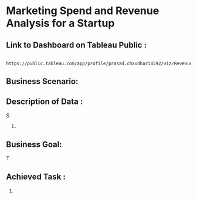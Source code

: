 # Marketing Spend and Revenue Analysis for a Startup

## Link to Dashboard on Tableau Public :
      https://public.tableau.com/app/profile/prasad.chaudhari4592/viz/RevenueandMarketingSpendAnalysis/Story1
      

## Business Scenario: 
  
  
## Description of Data : 
  S
      
      1. 


## Business Goal:
  T
  
## Achieved Task  : 
  1.  
